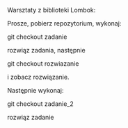 Warsztaty z biblioteki Lombok:

Prosze, pobierz repozytorium, wykonaj:

git checkout zadanie

rozwiąz zadania, następnie

git checkout rozwiazanie

i zobacz rozwiązanie.


Następnie wykonaj:

git checkout zadanie_2

rozwiąz zadanie
